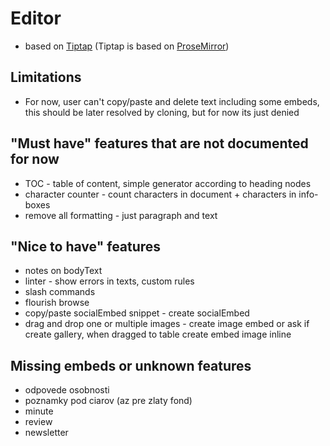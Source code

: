 # Editor

- based on [Tiptap](https://github.com/ueberdosis/tiptap) (Tiptap is based on [ProseMirror](https://github.com/ProseMirror/prosemirror))

## Limitations
- For now, user can't copy/paste and delete text including some embeds, this should be later resolved by cloning, but for now its just denied

## "Must have" features that are not documented for now
- TOC - table of content, simple generator according to heading nodes
- character counter - count characters in document + characters in info-boxes
- remove all formatting - just paragraph and text

## "Nice to have" features
- notes on bodyText
- linter - show errors in texts, custom rules
- slash commands
- flourish browse
- copy/paste socialEmbed snippet - create socialEmbed
- drag and drop one or multiple images - create image embed or ask if create gallery, when dragged to table create embed image inline

## Missing embeds or unknown features
- odpovede osobnosti
- poznamky pod ciarov (az pre zlaty fond)
- minute
- review
- newsletter
